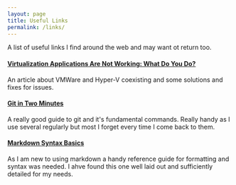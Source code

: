 ```yaml
---
layout: page
title: Useful Links
permalink: /links/
---
```


A list of useful links I find around the web and may want ot return too.


#### [Virtualization Applications Are Not Working: What Do You Do?][vmware] 
An article about VMWare and Hyper-V coexisting and some solutions and fixes for issues.

  

#### [Git in Two Minutes][git]  
A really good guide to git and it's fundamental commands. Really handy as I use several regularly but most I forget every time I come back to them.


   
#### [Markdown Syntax Basics][markdown]
As I am new to using markdown a handy reference guide for formatting and syntax was needed. I ahve found this one well laid out and sufficiently detailed for my needs.
























[vmware]: https://www.nakivo.com/blog/virtualization-applications-with-hyper-v-device-guard-and-credential-guard/
[git]: https://www.garyrobinson.net/2014/10/git-in-two-minutes-for-a-solo-developer.html
[markdown]: https://www.markdownguide.org/basic-syntax/